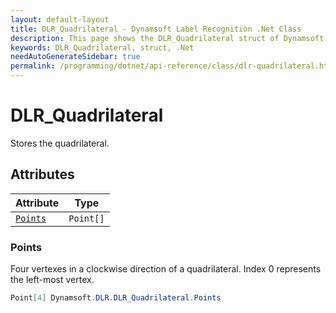 ```yaml
---
layout: default-layout
title: DLR_Quadrilateral - Dynamsoft Label Recognition .Net Class
description: This page shows the DLR_Quadrilateral struct of Dynamsoft Label Recognition for .Net Language.
keywords: DLR_Quadrilateral, struct, .Net
needAutoGenerateSidebar: true
permalink: /programming/dotnet/api-reference/class/dlr-quadrilateral.html
---
```



# DLR_Quadrilateral
Stores the quadrilateral.  


## Attributes
  
| Attribute | Type |
|---------- | ---- |
| [`Points`](#points) | `Point[]` |


### Points
Four vertexes in a clockwise direction of a quadrilateral. Index 0 represents the left-most vertex. 
```csharp
Point[4] Dynamsoft.DLR.DLR_Quadrilateral.Points
```



